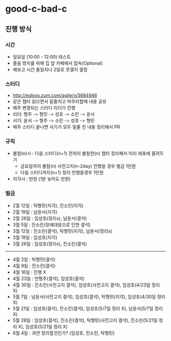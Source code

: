 # good-c-bad-c

## 진행 방식

### 시간
- 일요일 (10:00 - 12:00) 테스트
- 졸음 방지를 위해 집 앞 카페에서 접속(Optional)
- 해보고 시간 줄일지나 2일로 쪼갤지 결정

### 스터디
- http://egloos.zum.com/agile/v/3684946
- 같은 챕터 읽으면서 밑줄치고 마무리할때 내용 공유
- 매주 변경되는 스터디 리더가 진행
- 리더: 형주 -> 형민 -> 성호 -> 소린 -> 윤서
- 서기: 윤서 -> 형주 -> 소린 -> 성호 -> 형민
- 매주 스터디 끝나면 서기가 모두 밑줄 친 내용 정리해서 PR

### 규칙
- 불참(n)시 : 다음 스터디(n+1) 전까지 불참한(n) 챕터 정리해서 미리 레포에 올려두기 
  - 금요일까지 불참(n) 사전고지(n-2day) 안했을 경우 벌금 1만원
  - 다음 스터디까지(n+1) 정리 안했을경우 1만원
- 지각시 : 만원 (1분 늦어도 만원)

### 벌금
- 2월 12일 : 탁형민(지각), 진소린(지각)
- 2월 19일 : 남윤서(지각)
- 2월 26일 : 임성호(정리x), 남윤서(결석)
- 3월 5일 : 진소린(장애대응으로 인한 결석)
- 3월 12일 : 진소린(결석), 탁형민(지각), 남윤서(정리x)
- 3월 19일 : 임성호(지각)
- 3월 26일 : 임성호(정리x), 진소린(결석)
---
- 4월 2일 : 탁형민(결석)
- 4월 9일 : 진소린(결석)
- 4월 16일 : 진행 X
- 4월 23일 : 안형주(결석), 임성호(결석)
- 4월 30일 : 진소린(사전고지 결석), 임성호(사전고지 결석), 임성호(4/23일 정리 X)
- 5월 7일 : 남윤서(사전고지 결석), 임성호(결석), 탁형민(지각), 임성호(4/30일 정리X)
- 5월 21일 : 임성호(결석), 진소린(결석), 임성호(5/7일 정리 X), 남윤서(5/7일 정리 X)
- 5월 28일 : 임성호(결석), 진소린(결석), 탁형민(사전고지 결석), 진소린(5/21일 정리 X), 임성호(5/21일 정리 X)
- 6월 4일 : 과연 정리할것인가? (임성호, 진소린, 탁형민)
